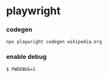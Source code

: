 # playwright

### codegen
```npx playwright codegen wikipedia.org```

### enable debug
```$ PWDEBUG=1```